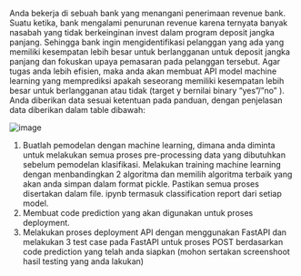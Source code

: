 Anda bekerja di sebuah bank yang menangani penerimaan revenue bank. Suatu ketika, bank mengalami penurunan revenue karena ternyata banyak nasabah yang tidak berkeinginan invest dalam program deposit jangka panjang. Sehingga bank ingin mengidentifikasi pelanggan yang ada yang memiliki kesempatan lebih besar untuk berlangganan untuk deposit jangka panjang dan fokuskan upaya pemasaran pada pelanggan tersebut. Agar tugas anda lebih efisien, maka anda akan membuat API model machine learning yang memprediksi apakah seseorang memiliki kesempatan lebih besar untuk berlangganan atau tidak (target y bernilai binary “yes”/”no” ). Anda diberikan data sesuai ketentuan pada panduan, dengan penjelasan data diberikan dalam table dibawah:

![image](https://github.com/user-attachments/assets/ba3e174c-b4d3-41e7-b11f-b8ffc74eef65)

1. Buatlah pemodelan dengan machine learning, dimana anda diminta
untuk melakukan semua proses pre-processing data yang dibutuhkan sebelum pemodelan
klasifikasi. Melakukan training machine learning dengan menbandingkan 2 algoritma dan
memilih algoritma terbaik yang akan anda simpan dalam format pickle. Pastikan semua
proses disertakan dalam file. ipynb termasuk classification report dari setiap model.
2. Membuat code prediction yang akan digunakan untuk proses
deployment.
3. Melakukan proses deployment API dengan
menggunakan FastAPI dan melakukan 3 test case pada FastAPI untuk proses POST
berdasarkan code prediction yang telah anda siapkan (mohon sertakan screenshoot hasil
testing yang anda lakukan)
